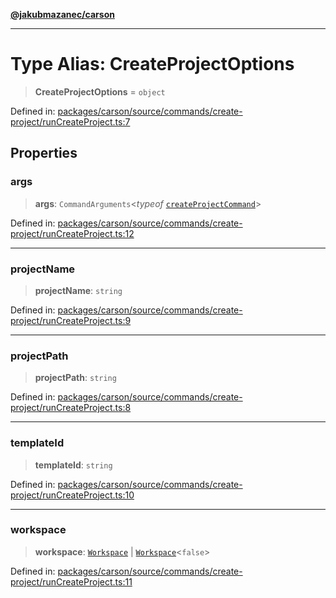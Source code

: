[**@jakubmazanec/carson**](../README.md)

---

# Type Alias: CreateProjectOptions

> **CreateProjectOptions** = `object`

Defined in:
[packages/carson/source/commands/create-project/runCreateProject.ts:7](https://github.com/jakubmazanec/tools/blob/a9ba87d349a220bbed24d161794f90a6ba6009e5/packages/carson/source/commands/create-project/runCreateProject.ts#L7)

## Properties

### args

> **args**: `CommandArguments`\<_typeof_
> [`createProjectCommand`](../variables/createProjectCommand.md)\>

Defined in:
[packages/carson/source/commands/create-project/runCreateProject.ts:12](https://github.com/jakubmazanec/tools/blob/a9ba87d349a220bbed24d161794f90a6ba6009e5/packages/carson/source/commands/create-project/runCreateProject.ts#L12)

---

### projectName

> **projectName**: `string`

Defined in:
[packages/carson/source/commands/create-project/runCreateProject.ts:9](https://github.com/jakubmazanec/tools/blob/a9ba87d349a220bbed24d161794f90a6ba6009e5/packages/carson/source/commands/create-project/runCreateProject.ts#L9)

---

### projectPath

> **projectPath**: `string`

Defined in:
[packages/carson/source/commands/create-project/runCreateProject.ts:8](https://github.com/jakubmazanec/tools/blob/a9ba87d349a220bbed24d161794f90a6ba6009e5/packages/carson/source/commands/create-project/runCreateProject.ts#L8)

---

### templateId

> **templateId**: `string`

Defined in:
[packages/carson/source/commands/create-project/runCreateProject.ts:10](https://github.com/jakubmazanec/tools/blob/a9ba87d349a220bbed24d161794f90a6ba6009e5/packages/carson/source/commands/create-project/runCreateProject.ts#L10)

---

### workspace

> **workspace**: [`Workspace`](../classes/Workspace.md) \|
> [`Workspace`](../classes/Workspace.md)\<`false`\>

Defined in:
[packages/carson/source/commands/create-project/runCreateProject.ts:11](https://github.com/jakubmazanec/tools/blob/a9ba87d349a220bbed24d161794f90a6ba6009e5/packages/carson/source/commands/create-project/runCreateProject.ts#L11)

